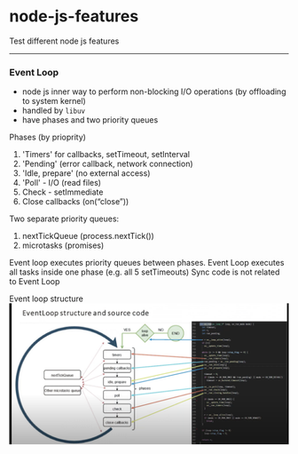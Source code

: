 # node-js-features
Test different node js features

---
### Event Loop
- node js inner way to perform non-blocking I/O operations (by offloading to system kernel)
- handled by `libuv`
- have phases and two priority queues

Phases (by prioprity)

1. 'Timers' for callbacks, setTimeout, setInterval
2. 'Pending' (error callback, network connection)
3. 'Idle, prepare' (no external access)
4. 'Poll' - I/O (read files)
5. Check - setImmediate
6. Close callbacks (on(“close”))

Two separate priority queues:
1. nextTickQueue (process.nextTick())
2. microtasks (promises)

Event loop executes priority queues between phases. 
Event Loop executes all tasks inside one phase (e.g. all 5 setTimeouts)
Sync code is not related to Event Loop


Event loop structure
![Image of Event Loop](/event_loop_structure.png)


<!-- blank line -->
<figure class="video_container">
  <iframe src="hhttps://www.youtube.com/watch?v=7f787SsgknA" frameborder="0" allowfullscreen="true"> </iframe>
</figure>
<!-- blank line -->
